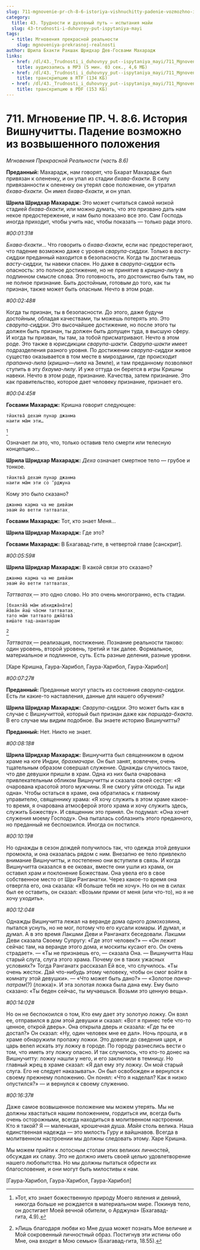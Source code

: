 ```yaml
---
slug: 711-mgnovenie-pr-ch-8-6-istoriya-vishnuchitty-padenie-vozmozhno-iz-vozvyshennogo-polozheniya
category:
  title: 43. Трудности и духовный путь — испытания майи
  slug: 43-trudnosti-i-duhovnyy-put-ispytaniya-mayi
tags:
  - title: Мгновения прекрасной реальности
    slug: mgnoveniya-prekrasnoj-realnosti
author: Шрила Бхакти Ракшак Шридхар Дев-Госвами Махарадж
links:
  - href: /dl/43._Trudnosti_i_duhovnyy_put--ispytaniya_mayi/711_MgnoveniyaPR_8.6_SridharMj_Istorija_Vishnuchitty_Padenie_vozmozhno_iz_vozvyshennogo_polozhenija.mp3
    title: аудиозапись в MP3 (5 мин. 03 сек., 4,6 МБ)
  - href: /dl/43._Trudnosti_i_duhovnyy_put--ispytaniya_mayi/711_MgnoveniyaPR_8.6_SridharMj_Istorija_Vishnuchitty_Padenie_vozmozhno_iz_vozvyshennogo_polozhenija.rtf
    title: транскрипцию в RTF (134 КБ)
  - href: /dl/43._Trudnosti_i_duhovnyy_put--ispytaniya_mayi/711_MgnoveniyaPR_8.6_SridharMj_Istorija_Vishnuchitty_Padenie_vozmozhno_iz_vozvyshennogo_polozhenija.pdf
    title: транскрипцию в PDF (153 КБ)
---
```


# 711. Мгновение ПР. Ч. 8.6. История Вишнучитты. Падение возможно  из возвышенного положения

*Мгновения Прекрасной Реальности (часть 8.6)*

**Преданный:** Махарадж, нам говорят, что Бхарат Махарадж был привязан к олененку, и он упал из стадии *бхава-бхакти*. В силу привязанности к олененку он утерял свое положение, он утратил *бхава-бхакти*. Он имел *бхава-бхакти*, и он упал.

**Шрила Шридхар Махарадж:** Это может считаться самой низкой стадией *бхава-бхакти*, или можно думать, что это призвано дать нам некое предостережение, и нам было показано все это. Сам Господь иногда приходит, чтобы учить нас, чтобы показать — только ради этого.

*#00:01:31#*

*Бхава-бхакти*… Что говорить о *бхава-бхакти*, если нас предостерегают, что падение возможно даже с уровня *сварупа-сиддхи*. Только в *васту-сиддхи* преданный находится в безопасности. Когда ты достигаешь *васту-сиддхи*, ты навеки спасен. Но даже в *сварупа-сиддхи* есть опасность: это полное достижение, но не принятие в *кришна-лилу* в подлинном смысле слова. Это готовность, это достоинство быть там, но не полное признание. Быть достойным, готовым до того, как ты признан, также может быть опасным. Нечто в этом роде.

*#00:02:48#*

Когда ты признан, ты в безопасности. До этого, даже будучи достойным, обладая качествами, ты можешь потерять это. Это *сварупа-сиддхи*. Это высочайшее достижение, но после этого ты должен быть признан, ты должен быть допущен туда, в высшую сферу. И когда ты призван, ты там, за тобой присматривают. Нечто в этом роде. Это также в юрисдикции *сварупа-шакти*. *Сварупа-шакти* имеет подразделения разного уровня. По достижении *сварупа-сиддхи* живое существо оказывается в том месте в мироздании, где происходит *прапанча-лила* (*кришна*—*лила* на Земле), и там преданному позволяют ступить в эту *бхаума-лилу*. И уже оттуда он берется в игры Кришны навеки. Нечто в этом роде, признание. Качества, затем признание. Это как правительство, которое дает человеку признание, признает его.

*#00:04:45#*

**Госвами Махарадж:** Кришна говорит следующее:

    тйактва̄ дехам̇ пунар джанма
    наити ма̄м эти…
[^_ftn1]

Означает ли это, что, только оставив тело смерти или телесную концепцию…

**Шрила Шридхар Махарадж:** *Деха* означает смертное тело — грубое и тонкое.

    тйактва̄ дехам̇ пунар джанма
    наити ма̄м эти со ’рджуна

Кому это было сказано?

    джанма карма ча ме дивйам
    эвам̇ йо ветти таттватах̣

**Госвами Махарадж:** Тот, кто знает Меня…

**Шрила Шридхар Махарадж:** Где это?

**Госвами Махарадж:** В Бхагавад-гите, в четвертой главе [санскрит].

*#00:05:59#*

**Шрила Шридхар Махарадж:** В какой связи это сказано?

    джанма карма ча ме дивйам
    эвам̇ йо ветти таттватах̣

*Таттватах̣* — это одно слово. Но это очень многогранно, есть стадии.

    [бхактйа̄ ма̄м абхиджа̄на̄ти]
    йа̄ва̄н йаш́ ча̄сми таттватах̣
    тато ма̄м̇ таттвато джн̃а̄тва̄
    виш́ате тад-анантарам
[^_ftn2]

*Таттватах̣* — реализация, постижение. Познание реальности таково: один уровень, второй уровень, третий и так далее. Формальное, материальное и подлинное, суть. Есть разные деления, разные уровни.

[Харе Кришна, Гаура-Харибол, Гаура-Харибол, Гаура-Харибол]

*#00:07:27#*

**Преданный:** Преданные могут упасть из состояния *сварупа-сиддхи*. Есть ли какие-то наставления, данные для нашего обучения?

**Шрила Шридхар Махарадж:** *Сварупа-сиддхи*. Это может быть как в случае с Вишнучиттой, который был признан даже как *паршада-бхакта*. В его случае мы видим подобное. Вы знаете историю Вишнучитты?

**Преданный:** Нет. Никто не знает.

*#00:08:18#*

**Шрила Шридхар Махарадж:** Вишнучитта был священником в одном храме на юге Индии, *брахмачари*. Он был занят, вовлечен, очень тщательным образом совершал служение. Однажды случилось такое, что две девушки пришли в храм. Одна из них была очарована привлекательным обликом Вишнучитты и сказала своей сестре: «Я очарована красотой этого мужчины. Я не смогу уйти отсюда. Ты иди одна». Чтобы остаться в храме, она обратилась к главному управителю, священнику храма: «Я хочу служить в этом храме какое-то время, я очарована атмосферой этого храма и хочу служить здесь, служить Божеству». И священник это принял. Он подумал: «Она хочет служения моему Господу». Она пыталась соблазнить этого преданного, но преданный не беспокоился. Иногда он постился.

*#00:10:19#*

Но однажды в сезон дождей получилось так, что одежда этой девушки промокла, и она оказалась рядом с ним. Внезапно ее тело привлекло внимание Вишнучитты, и постепенно они вступили в связь. И когда Вишнучитта оказался в ее оковах, вместе они ушли из храма, он оставил храм и поклонение Божествам. Она увела его в свое собственное место от Шри Ранганатхи. Через какое-то время она отвергла его, она сказала: «Я больше тебя не хочу». Но он не в силах был ее оставить, он сказал: «Возьми прими от меня (или что-то), но я не хочу уходить».

*#00:12:04#*

Однажды Вишнучитта лежал на веранде дома одного домохозяина, пытался уснуть, но не мог, потому что его кусали комары. И думал, и думал. А в это время Лакшми Деви и Ранганатх беседовали. Лакшми Деви сказала Своему Супругу: «Где этот человек?» — «Он лежит сейчас там, на веранде этого дома, и москиты кусают его. Он очень страдает». — «Ты не признаешь его, — сказала Она. — Вишнучитта Наш старый слуга, слуга этого храма. Почему он в таких ужасных условиях?» Тогда Ранганатх рассказал Ей все, что случилось. «Ты очень жесток. Дай что-нибудь этому человеку, чтобы он смог войти в комнату этой девушки». — «Что может быть дано?» — «Золотое *панча-патрам*(?) (ложка)». И эта золотая ложка была дана ему. Ему было сказано: «Ты беден сейчас, ты мучаешься. Возьми это ценную вещь».

*#00:14:02#*

Но он не беспокоился о том, Кто ему дает эту золотую ложку. Он взял ее, отправился в дом этой девушки и сказал: «Вот я принес тебе что-то ценное, открой дверь». Она открыла дверь и сказала: «Где ты ее достал?» Он сказал: «Ну, один человек мне ее дал». Ночь прошла, и в храме обнаружили пропажу ложки. Это довели до сведения царя, и царь велел искать эту ложку в городе. По городу разнеслись вести о том, что иметь эту ложку опасно. И так случилось, что кто-то донес на Вишнучитту: ложку нашли у него, и его заключили в темницу. Но главный жрец в храме сказал: «Я дал ему эту ложку. Он мой старый слуга. Его не следует наказывать». Он был освобожден и вернулся к своему прежнему положению. Он понял: «Что я наделал? Как я низко опустился?» — и вернулся к своему служению.

*#00:16:37#*

Даже самое возвышенное положение мы можем утерять. Мы не должны хвастаться нашим положением, гордиться им, всегда быть очень осторожными, всегда находиться в молитвенном настроении. Кто я такой? Я — маленькая, крошечная душа. *Майя* столь велика. Наша единственная надежда — это милость Гуру и вайшнавов. Всегда в молитвенном настроении мы должны следовать этому. Харе Кришна.

Мы можем прийти к лотосным стопам этих великих личностей, обсуждая их славу. Это не должно иметь своей целью удовлетворение нашего любопытства. Но мы должны пытаться обрести их благословение, и они могут быть милостивы к нам.

[Гаура-Харибол, Гаура-Харибол, Гаура-Харибол]



[^_ftn1]: »Тот, кто знает божественную природу Моего явления и деяний, никогда больше не рождается в материальном мире. Покинув тело, он достигает Моей вечной обители, о Арджуна» (Бхагавад-гита, 4.9).

[^_ftn2]: »Лишь благодаря любви ко Мне душа может познать Мое величие и Мой сокровенный личностный образ. Постигнув эти истины обо Мне, она входит в Мою семью» (Бхагавад-гита, 18.55).

